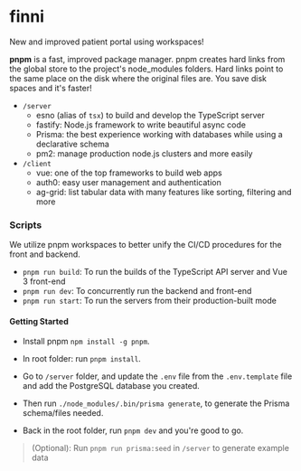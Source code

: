 # finni

New and improved patient portal using workspaces!

**pnpm** is a fast, improved package manager. pnpm creates hard links from the global store to the project's node_modules folders. Hard links point to the same place on the disk where the original files are. You save disk spaces and it's faster!

- `/server`
  - esno (alias of `tsx`) to build and develop the TypeScript server
  - fastify: Node.js framework to write beautiful async code
  - Prisma: the best experience working with databases while using a declarative schema
  - pm2: manage production node.js clusters and more easily
- `/client`
  - vue: one of the top frameworks to build web apps
  - auth0: easy user management and authentication
  - ag-grid: list tabular data with many features like sorting, filtering and more

### Scripts

We utilize pnpm workspaces to better unify the CI/CD procedures for the front and backend.

- `pnpm run build`: To run the builds of the TypeScript API server and Vue 3 front-end
- `pnpm run dev`: To concurrently run the backend and front-end
- `pnpm run start`: To run the servers from their production-built mode

#### Getting Started

- Install pnpm `npm install -g pnpm`.

- In root folder: run `pnpm install`.

- Go to `/server` folder, and update the `.env` file from the `.env.template` file and add the PostgreSQL database you created.

- Then run `./node_modules/.bin/prisma generate`, to generate the Prisma schema/files needed.

- Back in the root folder, run `pnpm dev` and you're good to go.

> (Optional): Run `pnpm run prisma:seed` in `/server` to generate example data
